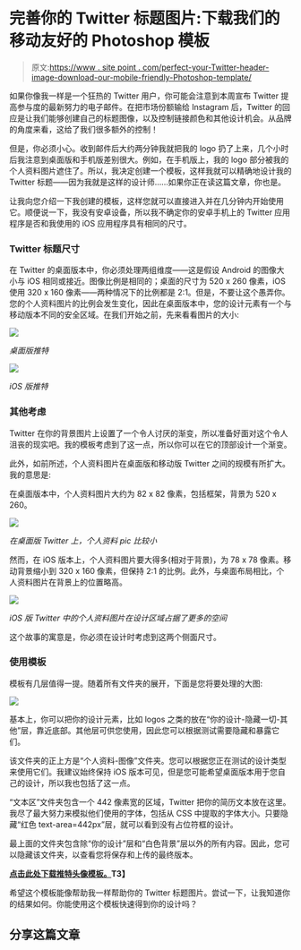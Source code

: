 # 完善你的 Twitter 标题图片:下载我们的移动友好的 Photoshop 模板

> 原文:[https://www . site point . com/perfect-your-Twitter-header-image-download-our-mobile-friendly-Photoshop-template/](https://www.sitepoint.com/perfect-your-twitter-header-image-download-our-mobile-friendly-photoshop-template/)

如果你像我一样是一个狂热的 Twitter 用户，你可能会注意到本周宣布 Twitter 提高参与度的最新努力的电子邮件。在把市场份额输给 Instagram 后，Twitter 的回应是让我们能够创建自己的标题图像，以及控制链接颜色和其他设计机会。从品牌的角度来看，这给了我们很多额外的控制！

但是，你必须小心。收到邮件后大约两分钟我就把我的 logo 扔了上来，几个小时后我注意到桌面版和手机版差别很大。例如，在手机版上，我的 logo 部分被我的个人资料图片遮住了。所以，我决定创建一个模板，这样我就可以精确地设计我的 Twitter 标题——因为我就是这样的设计师……如果你正在读这篇文章，你也是。

让我向您介绍一下我创建的模板，这样您就可以直接进入并在几分钟内开始使用它。顺便说一下，我没有安卓设备，所以我不确定你的安卓手机上的 Twitter 应用程序是否和我使用的 iOS 应用程序具有相同的尺寸。

### Twitter 标题尺寸

在 Twitter 的桌面版本中，你必须处理两组维度——这是假设 Android 的图像大小与 iOS 相同或接近。图像比例是相同的；桌面的尺寸为 520 x 260 像素，iOS 使用 320 x 160 像素——两种情况下的比例都是 2:1。但是，不要让这个愚弄你。您的个人资料图片的比例会发生变化，因此在桌面版本中，您的设计元素有一个与移动版本不同的安全区域。在我们开始之前，先来看看图片的大小:

![](../Images/199d0ed4a18d3c45913fde7620e4e7a5.png)

*桌面版推特*

![](../Images/208de4c0e162a11832bf86c30f2ab7a0.png)

*iOS 版推特*

### 其他考虑

Twitter 在你的背景图片上设置了一个令人讨厌的渐变，所以准备好面对这个令人沮丧的现实吧。我的模板考虑到了这一点，所以你可以在它的顶部设计一个渐变。

此外，如前所述，个人资料图片在桌面版和移动版 Twitter 之间的规模有所扩大。我的意思是:

在桌面版本中，个人资料图片大约为 82 x 82 像素，包括框架，背景为 520 x 260。

![](../Images/8118bca0a37fc81e0051b72582dbf791.png)

*在桌面版 Twitter 上，个人资料 pic 比较小*

然而，在 iOS 版本上，个人资料图片要大得多(相对于背景)，为 78 x 78 像素。移动背景缩小到 320 x 160 像素，但保持 2:1 的比例。此外，与桌面布局相比，个人资料图片在背景上的位置略高。

![](../Images/c27bc33bac19677584af385290a9b4f9.png)

*iOS 版 Twitter 中的个人资料图片在设计区域占据了更多的空间*

这个故事的寓意是，你必须在设计时考虑到这两个侧面尺寸。

### 使用模板

模板有几层值得一提。随着所有文件夹的展开，下面是您将要处理的大图:

![](../Images/54d003090231fa116ff3615f4ef664e0.png)

基本上，你可以把你的设计元素，比如 logos 之类的放在“你的设计-隐藏一切-其他”层，靠近底部。其他层可供您使用，因此您可以根据测试需要隐藏和暴露它们。

该文件夹的正上方是“个人资料-图像”文件夹。您可以根据您正在测试的设计类型来使用它们。我建议始终保持 iOS 版本可见，但是您可能希望桌面版本用于您自己的设计，所以我也包括了这一点。

“文本区”文件夹包含一个 442 像素宽的区域，Twitter 把你的简历文本放在这里。我尽了最大努力来模拟他们使用的字体，包括从 CSS 中提取的字体大小。只要隐藏“红色 text-area=442px”层，就可以看到没有占位符框的设计。

最上面的文件夹包含除“你的设计”层和“白色背景”层以外的所有内容。因此，您可以隐藏该文件夹，以查看您将保存和上传的最终版本。

**[点击此处下载推特头像模板。](https://www.sitepoint.com/wp-content/uploads/2012/10/twitter-header-template.zip)T3】**

希望这个模板能像帮助我一样帮助你的 Twitter 标题图片。尝试一下，让我知道你的结果如何。你能使用这个模板快速得到你的设计吗？

## 分享这篇文章